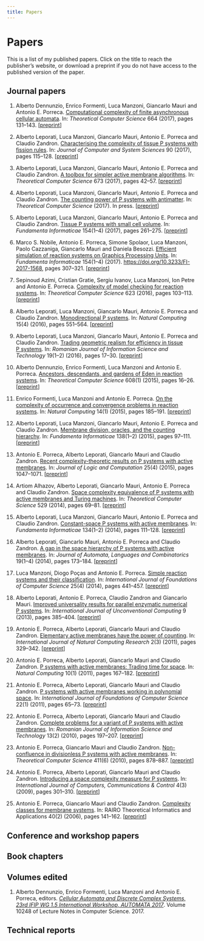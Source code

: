 ```yaml
---
title: Papers
---
```


Papers
======

This is a list of my published papers. Click on the title to reach the publisher’s website, or download a preprint if you do not have access to the published version of the paper.

Journal papers
--------------

1. Alberto Dennunzio, Enrico Formenti, Luca Manzoni, Giancarlo Mauri and Antonio E. Porreca. [Computational complexity of finite asynchronous cellular automata](https://doi.org/10.1016/j.tcs.2015.12.003). In: *Theoretical Computer Science* 664 (2017), pages 131–143. [[preprint](computational-complexity-of-finite-asynchronous-cellular-automata.pdf)]

1. Alberto Leporati, Luca Manzoni, Giancarlo Mauri, Antonio E. Porreca and Claudio Zandron. [Characterising the complexity of tissue P systems with fission rules](https://doi.org/10.1016/j.jcss.2017.06.008). In: *Journal of Computer and System Sciences* 90 (2017), pages 115–128. [[preprint](characterising-complexity-of-tissue-p-systems-with-fission-rules.pdf)]

1. Alberto Leporati, Luca Manzoni, Giancarlo Mauri, Antonio E. Porreca and Claudio Zandron. [A toolbox for simpler active membrane algorithms](https://doi.org/10.1016/j.tcs.2017.03.015). In: *Theoretical Computer Science* 673 (2017), pages 42–57. [[preprint](toolbox-for-simpler-active-membrane-algorithms.pdf)]

1. Alberto Leporati, Luca Manzoni, Giancarlo Mauri, Antonio E. Porreca and Claudio Zandron. [The counting power of P systems with antimatter](https://doi.org/10.1016/j.tcs.2017.03.045). In: *Theoretical Computer Science* (2017). In press. [[preprint](counting-power-of-p-systems-with-antimatter.pdf)]

1. Alberto Leporati, Luca Manzoni, Giancarlo Mauri, Antonio E. Porreca and Claudio Zandron. [Tissue P systems with small cell volume](https://doi.org/10.3233/FI-2017-1565). In: *Fundamenta Informaticae* 154(1–4) (2017), pages 261–275. [[preprint](tissue-p-systems-with-small-cell-volume.pdf)]

1. Marco S. Nobile, Antonio E. Porreca, Simone Spolaor, Luca Manzoni, Paolo Cazzaniga, Giancarlo Mauri and Daniela Besozzi. [Efficient simulation of reaction systems on Graphics Processing Units](https://doi.org/10.3233/FI-2017-1568). In: *Fundamenta Informaticae* 154(1–4) (2017). https://doi.org/10.3233/FI-2017-1568, pages 307–321. [[preprint](efficient-simulation-of-reaction-systems-on-graphics-processing-units.pdf)]

1. Sepinoud Azimi, Cristian Gratie, Sergiu Ivanov, Luca Manzoni, Ion Petre and Antonio E. Porreca. [Complexity of model checking for reaction systems](https://doi.org/10.1016/j.tcs.2015.11.040). In: *Theoretical Computer Science* 623 (2016), pages 103–113. [[preprint](complexity-of-model-checking-for-reaction-systems.pdf)]

1. Alberto Leporati, Luca Manzoni, Giancarlo Mauri, Antonio E. Porreca and Claudio Zandron. [Monodirectional P systems](https://doi.org/10.1007/s11047-016-9565-2). In: *Natural Computing* 15(4) (2016), pages 551–564. [[preprint](monodirectional-p-systems.pdf)]

1. Alberto Leporati, Luca Manzoni, Giancarlo Mauri, Antonio E. Porreca and Claudio Zandron. [Trading geometric realism for efficiency in tissue P systems](http://www.imt.ro/romjist/Volum19/Number19_1-2/cuprins19_1-2.htm). In: *Romanian Journal of Information Science and Technology* 19(1–2) (2016), pages 17–30. [[preprint](trading-geometric-realism-for-efficiency-in-tissue-p-systems.pdf)]

1. Alberto Dennunzio, Enrico Formenti, Luca Manzoni and Antonio E. Porreca. [Ancestors, descendants, and gardens of Eden in reaction systems](https://doi.org/10.1016/j.tcs.2015.05.046). In: *Theoretical Computer Science* 608(1) (2015), pages 16–26. [[preprint](ancestors-descendants-and-gardens-of-eden-in-reaction-systems.pdf)]

1. Enrico Formenti, Luca Manzoni and Antonio E. Porreca. [On the complexity of occurrence and convergence problems in reaction systems](https://doi.org/10.1007/s11047-014-9456-3). In: *Natural Computing* 14(1) (2015), pages 185–191. [[preprint](on-complexity-of-occurrence-and-convergence-problems-in-reaction-systems.pdf)]

1. Alberto Leporati, Luca Manzoni, Giancarlo Mauri, Antonio E. Porreca and Claudio Zandron. [Membrane division, oracles, and the counting hierarchy](https://doi.org/10.3233/FI-2015-1201). In: *Fundamenta Informaticae* 138(1–2) (2015), pages 97–111. [[preprint](membrane-division-oracles-and-counting-hierarchy.pdf)]

1. Antonio E. Porreca, Alberto Leporati, Giancarlo Mauri and Claudio Zandron. [Recent complexity-theoretic results on P systems with active membranes](https://doi.org/10.1093/logcom/exs077). In: *Journal of Logic and Computation* 25(4) (2015), pages 1047–1071. [[preprint](recent-complexity-theoretic-results-on-p-systems-with-active-membranes.pdf)]

1. Artiom Alhazov, Alberto Leporati, Giancarlo Mauri, Antonio E. Porreca and Claudio Zandron. [Space complexity equivalence of P systems with active membranes and Turing machines](https://doi.org/10.1016/j.tcs.2013.11.015). In: *Theoretical Computer Science* 529 (2014), pages 69–81. [[preprint](space-complexity-equivalence-of-p-systems-with-active-membranes-and-turing-machines.pdf)]

1. Alberto Leporati, Luca Manzoni, Giancarlo Mauri, Antonio E. Porreca and Claudio Zandron. [Constant-space P systems with active membranes](https://doi.org/10.3233/FI-2014-1094). In: *Fundamenta Informaticae* 134(1–2) (2014), pages 111–128. [[preprint](constant-space-p-systems-with-active-membranes.pdf)]

1. Alberto Leporati, Giancarlo Mauri, Antonio E. Porreca and Claudio Zandron. [A gap in the space hierarchy of P systems with active membranes](http://theo.cs.ovgu.de/jalc/search/j19_i.html). In: *Journal of Automata, Languages and Combinatorics* 19(1–4) (2014), pages 173–184. [[preprint](gap-in-the-space-hierarchy-of-p-systems-with-active-membranes.pdf)]

1. Luca Manzoni, Diogo Poças and Antonio E. Porreca. [Simple reaction systems and their classification](https://doi.org/10.1142/S012905411440005X). In: *International Journal of Foundations of Computer Science* 25(4) (2014), pages 441–457. [[preprint](simple-reaction-systems-and-their-classification.pdf)]

1. Alberto Leporati, Antonio E. Porreca, Claudio Zandron and Giancarlo Mauri. [Improved universality results for parallel enzymatic numerical P systems](http://www.oldcitypublishing.com/IJUC/IJUCcontents/IJUCv9n5-6contents.html). In: *International Journal of Unconventional Computing* 9 (2013), pages 385–404. [[preprint](improved-universality-results-for-parallel-enzymatic-numerical-p-systems.pdf)]

1. Antonio E. Porreca, Alberto Leporati, Giancarlo Mauri and Claudio Zandron. [Elementary active membranes have the power of counting](https://doi.org/10.4018/jncr.2011070104). In: *International Journal of Natural Computing Research* 2(3) (2011), pages 329–342. [[preprint](elementary-active-membranes-have-the-power-of-counting.pdf)]

1. Antonio E. Porreca, Alberto Leporati, Giancarlo Mauri and Claudio Zandron. [P systems with active membranes: Trading time for space](https://doi.org/10.1007/s11047-010-9189-x). In: *Natural Computing* 10(1) (2011), pages 167–182. [[preprint](p-systems-with-active-membranes-trating-time-for-space.pdf)]

1. Antonio E. Porreca, Alberto Leporati, Giancarlo Mauri and Claudio Zandron. [P systems with active membranes working in polynomial space](https://doi.org/10.1142/S0129054111007836). In: *International Journal of Foundations of Computer Science* 22(1) (2011), pages 65–73. [[preprint](p-systems-with-active-membranes-working-in-polynomial-space.pdf)]

1. Antonio E. Porreca, Alberto Leporati, Giancarlo Mauri and Claudio Zandron. [Complete problems for a variant of P systems with active membranes](http://www.imt.ro/romjist/Volum13/Number13_2/abstracts.htm). In: *Romanian Journal of Information Science and Technology* 13(2) (2010), pages 197–207. [[preprint](complete-problems-for-a-variant-of-p-systems-with-active-membranes.pdf)]

1. Antonio E. Porreca, Giancarlo Mauri and Claudio Zandron. [Non-confluence in divisionless P systems with active membranes](https://doi.org/10.1016/j.tcs.2009.07.032). In: *Theoretical Computer Science* 411(6) (2010), pages 878–887. [[preprint](non-confluence-in-divisionless-p-systems-with-active-membranes.pdf)]

1. Antonio E. Porreca, Alberto Leporati, Giancarlo Mauri and Claudio Zandron. [Introducing a space complexity measure for P systems](http://univagora.ro/jour/index.php/ijccc/article/view/2779). In: *International Journal of Computers, Communications & Control* 4(3) (2009), pages 301–310. [[preprint](introducing-a-space-complexity-measure-for-p-systems.pdf)]

1. Antonio E. Porreca, Giancarlo Mauri and Claudio Zandron. [Complexity classes for membrane systems](https://doi.org/10.1051/ita:2006001). In: RAIRO Theoretical Informatics and Applications 40(2) (2006), pages 141–162. [[preprint](complexity-classes-for-membrane-systems.pdf)]

Conference and workshop papers
------------------------------

Book chapters
-------------

Volumes edited
--------------

1. Alberto Dennunzio, Enrico Formenti, Luca Manzoni and Antonio E. Porreca, editors. [*Cellular Automata and Discrete Complex Systems, 23rd IFIP WG 1.5 International Workshop, AUTOMATA 2017*](https://doi.org/10.1007/978-3-319-58631-1). Volume 10248 of Lecture Notes in Computer Science. 2017.

Technical reports
-----------------
